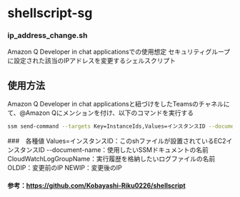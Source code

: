 # shellscript-sg
### ip_address_change.sh
Amazon Q Developer in chat applicationsでの使用想定
セキュリティグループに設定された該当のIPアドレスを変更するシェルスクリプト  
## 使用方法
Amazon Q Developer in chat applicationsと紐づけをしたTeamsのチャネルにて、@Amazon Qにメンションを付け、以下のコマンドを実行する

``` bash
ssm send-command --targets Key=InstanceIds,Values=インスタンスID --document-name 作成したドキュメント名 --cloud-watch-output-config CloudWatchOutputEnabled=true,CloudWatchLogGroupName="ログを出力するファイル" --parameters OLDIP=変更前IP,NEWIP=変更後IP --region ap-northeast-1
```
###　各種値
Values=インスタンスID：このshファイルが設置されているEC2インスタンスID
--document-name：使用したいSSMドキュメントの名前
CloudWatchLogGroupName：実行履歴を格納したいログファイルの名前
OLDIP：変更前のIP
NEWIP：変更後のIP

#### 参考：https://github.com/Kobayashi-Riku0226/shellscript






<pre><code></code></pre>